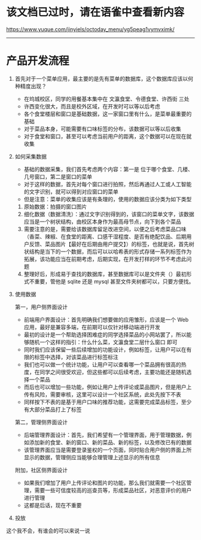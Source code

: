 

# 该文档已过时，请在语雀中查看新内容

https://www.yuque.com/jinyiels/octoday_menu/yg5peag1vymvximk/

--------------------------------------------

# 产品开发流程

1. 首先对于一个菜单应用，最主要的是先有菜单的数据库，这个数据库应该以何种精度出现？

    - 在坞城校区，同学的用餐基本集中在 文瀛食堂、令德食堂、许西街 三处
    - 许西变化很大，而且是校外区域，在开发时可以等以后考虑
    - 各个食堂楼层和窗口是基础数据，这一家窗口里有什么，是菜单最重要的基础
    - 对于菜品本身，可能需要有口味标签的分布，该数据可以等以后收集
    - 对于食堂和窗口，甚至可以考虑当前用户的距离，这个数据可以在现在就收集

2. 如何采集数据

    - 基础的数据采集，我们首先考虑两个内容：第一是 位于哪个食堂、几楼、几号窗口，第二是窗口的菜单
    - 对于这样的数据，首先对每个窗口进行拍照，然后再通过人工或人工智能的文字识别，就可以得到对应窗口的菜单
    - 但是注意：菜单的收集应该是有条理的，使用的数据应该分类为如下类型

    1. 原始数据：拍摄的窗口图片
    2. 细化数据（数据清洗）：通过文字识别得到的，该窗口的菜单文字，该数据应当是一个树状结构，由校区本身作为最高母节点，向下到各个菜品
    3. 需要注意的是，需要给该数据库留足改进空间，以便之后考虑菜品口味（香菜、辣椒、在食堂的距离、口感干湿程度、是否有绝配饮品、后期用户反馈、菜品图片【最好在后期由用户提交】）的标签，也就是说，首先树状结构是当下的一个数据，而后可以以哈希表的形式存储一系列标签作为拓展，该功能应当在前期考虑，后期实现，在开发打样的环节不考虑此问题
    4. 整理好后，形成易于查找的数据库，甚至数据库可以是文件夹（）最初形式不重要，管他是 sqlite 还是 mysql 甚至文件夹树都可以，只要方便找。

3. 使用数据

    第一，用户侧界面设计

    - 前端用户界面设计：首先明确我们想要做的应用雏形，应该是一个 Web 应用，最好是兼容多端，在前期可以仅针对移动端进行开发
    - 最初的设计是一个帮助选择困难症的同学选择菜品的小网站罢了，所以能够随机一个这样的指引：什么什么菜，文瀛食堂二层什么窗口 即可
    - 同时我们应该保留一些后续增加的功能设计，例如标签，让用户可以在有限的标签中选择，对该菜品进行标签标注
    - 我们也可以做一个统计功能，让用户可以查看哪一个菜品拥有很高的热度，在同学之间很受欢迎，但这些都可以后续考虑，主要功能还是随机选择一个菜品
    - 而后也可以增加一些功能，例如让用户上传评论或菜品图片，但是用户上传有风险，需要审核，这里可以设计一个社区系统，此处先按下不表
    - 同样按下不表的是基于用户口味的推荐功能，这需要完成菜品标签，至少有大部分菜品打上了标签

    第二，管理侧界面设计

    - 后端管理界面设计：首先，我们希望有一个管理界面，用于管理数据，例如添加新的食堂、新的窗口、新的菜品、新的标签，以及修改已有的数据
    - 该管理界面应当是需要登录鉴权的一个页面，同时贴合用户侧的界面上所显示的数据，管理侧应当能够合理管理上述显示的所有信息

    附加，社区侧界面设计

    - 如果我们增加了用户上传评论和图片的功能，那么我们就需要一个社区管理，需要一些可信度较高的巡查员等，形成菜品社区，对恶意评价的用户进行管理
    - 这都是后话，现在不重要

4. 投放

这个我不会，有谁会的可以来说一说
